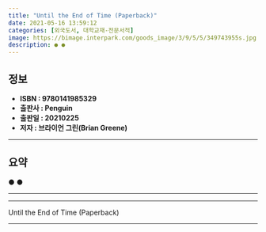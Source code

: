 ```yaml
---
title: "Until the End of Time (Paperback)"
date: 2021-05-16 13:59:12
categories: [외국도서, 대학교재-전문서적]
image: https://bimage.interpark.com/goods_image/3/9/5/5/349743955s.jpg
description: ● ●
---
```


## **정보**

- **ISBN : 9780141985329**
- **출판사 : Penguin**
- **출판일 : 20210225**
- **저자 : 브라이언 그린(Brian Greene)**

------



## **요약**

●  ●  

------



------


Until the End of Time (Paperback) 

------


